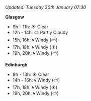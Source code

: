 *Updated: Tuesday 30th January 07:30*

**Glasgow**

* 9h - 11h: :sunny: Clear
* 12h - 14h: :partly_sunny: Partly Cloudy
* 15h, 16h: :cyclone: Windy (:partly_sunny:)
* 17h, 18h: :cyclone: Windy (:sunny:)
* 19h, 20h: :cyclone: Windy (:partly_sunny:)

**Edinburgh**

* 9h - 13h: :sunny: Clear
* 14h - 16h: :cyclone: Windy (:partly_sunny:)
* 17h, 18h: :cyclone: Windy (:sunny:)
* 19h, 20h: :cyclone: Windy (:partly_sunny:)

